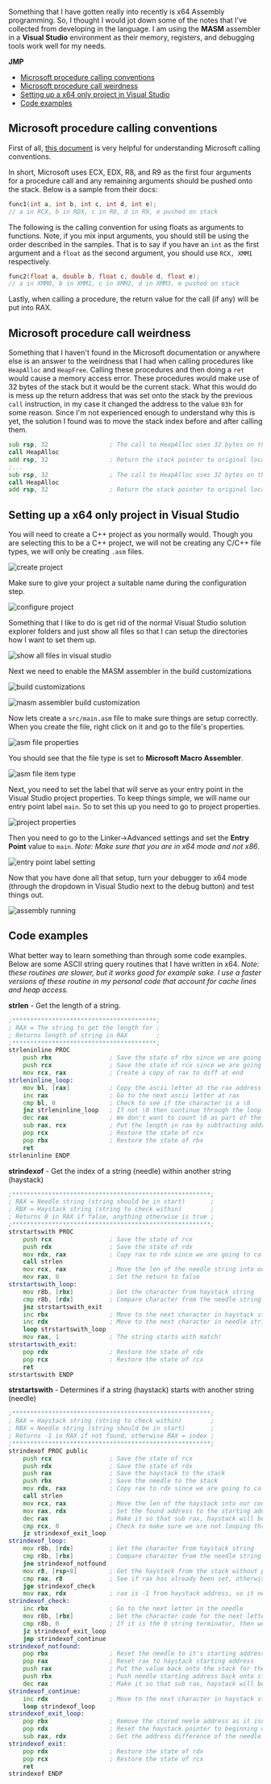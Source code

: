 Something that I have gotten really into recently is x64 Assembly programming. So, I thought I would jot down some of the notes that I've collected from developing in the language. I am using the **MASM** assembler in a **Visual Studio** environment as their memory, registers, and debugging tools work well for my needs.

**JMP**
- [Microsoft procedure calling conventions](#microsoft-procedure-calling-conventions)
- [Microsoft procedure call weirdness](#microsoft-procedure-call-weirdness)
- [Setting up a x64 only project in Visual Studio](#setting-up-a-x64-only-project-in-visual-studio)
- [Code examples](#code-examples)

## Microsoft procedure calling conventions
First of all, [this document](https://docs.microsoft.com/en-us/cpp/build/x64-calling-convention?view=vs-2019) is very helpful for understanding Microsoft calling conventions.

In short, Microsoft uses ECX, EDX, R8, and R9 as the first four arguments for a procedure call and any remaining arguments should be pushed onto the stack. Below is a sample from their docs:
```c++
func1(int a, int b, int c, int d, int e);
// a in RCX, b in RDX, c in R8, d in R9, e pushed on stack
```
The following is the calling convention for using floats as arguments to functions. Note, if you mix input arguments, you should still be using the order described in the samples. That is to say if you have an `int` as the first argument and a `float` as the second argument, you should use `RCX, XMM1` respectively.
```c++
func2(float a, double b, float c, double d, float e);
// a in XMM0, b in XMM1, c in XMM2, d in XMM3, e pushed on stack
```
Lastly, when calling a procedure, the return value for the call (if any) will be put into RAX.

## Microsoft procedure call weirdness
Something that I haven't found in the Microsoft documentation or anywhere else is an answer to the weirdness that I had when calling procedures like `HeapAlloc` and `HeapFree`. Calling these procedures and then doing a `ret` would cause a memory access error. These procedures would make use of 32 bytes of the stack but it would be the current stack. What this would do is mess up the return address that was set onto the stack by the previous `call` instruction, in my case it changed the address to the value `03h` for some reason. Since I'm not experienced enough to understand why this is yet, the solution I found was to move the stack index before and after calling them.
```asm
sub rsp, 32					; The call to HeapAlloc uses 32 bytes on the stack
call HeapAlloc
add rsp, 32					; Return the stack pointer to original location
;...
sub rsp, 32					; The call to HeapAlloc uses 32 bytes on the stack
call HeapAlloc
add rsp, 32					; Return the stack pointer to original location
```

## Setting up a x64 only project in Visual Studio
You will need to create a C++ project as you normally would. Though you are selecting this to be a C++ project, we will not be creating any C/C++ file types, we will only be creating `.asm` files.

![create project](https://i.imgur.com/bSTEXxK.png)

Make sure to give your project a suitable name during the configuration step.

![configure project](https://i.imgur.com/uANUd1m.png)

Something that I like to do is get rid of the normal Visual Studio solution explorer folders and just show all files so that I can setup the directories how I want to set them up.

![show all files in visual studio](https://i.imgur.com/xEovGhd.png)

Next we need to enable the MASM assembler in the build customizations

![build customizations](https://i.imgur.com/PmhGv79.png)

![masm assembler build customization](https://i.imgur.com/pHpopaB.png)

Now lets create a `src/main.asm` file to make sure things are setup correctly. When you create the file, right click on it and go to the file's properties.

![asm file properties](https://i.imgur.com/KaZtEgj.png)

You should see that the file type is set to **Microsoft Macro Assembler**.

![asm file item type](https://i.imgur.com/QhMLYlf.png)

Next, you need to set the label that will serve as your entry point in the Visual Studio project properties. To keep things simple, we will name our entry point label `main`. So to set this up you need to go to project properties.

![project properties](https://i.imgur.com/zVPiaed.png)

Then you need to go to the Linker->Advanced settings and set the **Entry Point** value to `main`. *Note: Make sure that you are in x64 mode and not x86*.

![entry point label setting](https://i.imgur.com/0ZYcoG4.png)

Now that you have done all that setup, turn your debugger to x64 mode (through the dropdown in Visual Studio next to the debug button) and test things out.

![assembly running](https://i.imgur.com/cak8imM.png)

## Code examples
What better way to learn something than through some code examples. Below are some ASCII string query routines that I have written in x64. *Note: these routines are slower, but it works good for example sake. I use a faster versions of these routine in my personal code that account for cache lines and heap access.*

**strlen** - Get the length of a string. 
```asm
;****************************************;
; RAX = The string to get the length for ;
; Returns length of string in RAX        ;
;****************************************;
strleninline PROC
	push rbx				; Save the state of rbx since we are going to use bl
	push rcx				; Save the state of rcx since we are going to use bl
	mov rcx, rax			; Create a copy of rax to diff at end
strleninline_loop:
	mov bl, [rax]			; Copy the ascii letter at the rax address into bl
	inc rax					; Go to the next ascii letter at rax
	cmp bl, 0				; Check to see if the character is a \0
	jnz strleninline_loop	; If not \0 then continue through the loop
	dec rax					; We don't want to count \0 as part of the length
	sub rax, rcx			; Put the length in rax by subtracting address locations
	pop rcx					; Restore the state of rcx
	pop rbx					; Restore the state of rbx
	ret
strleninline ENDP
```

**strindexof** - Get the index of a string (needle) within another string (haystack)
```asm
;*******************************************************;
; RAX = Needle string (string should be in start)       ;
; RBX = Haystack string (string to check within)        ;
; Returns 0 in RAX if false, anything otherwise is true ;
;*******************************************************;
strstartswith PROC
	push rcx				; Save the state of rcx
	push rdx				; Save the state of rdx
	mov rdx, rax			; Copy rax to rdx since we are going to call strlen routine
	call strlen
	mov rcx, rax			; Move the len of the needle string into our counter register
	mov rax, 0				; Set the return to false
strstartswith_loop:
	mov r8b, [rbx]			; Get the character from haystack string
	cmp r8b, [rdx]			; Compare character from the needle string
	jnz strstartswith_exit
	inc rbx					; Move to the next character in haystack string
	inc rdx					; Move to the next character in needle string
	loop strstartswith_loop
	mov rax, 1				; The string starts with match!
strstartswith_exit:
	pop rdx					; Restore the state of rdx
	pop rcx					; Restore the state of rcx
	ret
strstartswith ENDP
```

**strstartswith** - Determines if a string (haystack) starts with another string (needle)
```asm
;*******************************************************;
; RAX = Haystack string (string to check within)        ;
; RBX = Needle string (string should be in start)       ;
; Returns -1 in RAX if not found, otherwise RAX = index ;
;*******************************************************;
strindexof PROC public
	push rcx				; Save the state of rcx
	push rdx				; Save the state of rdx
	push rax				; Save the haystack to the stack
	push rbx				; Save the needle to the stack
	mov rdx, rax			; Copy rax to rdx since we are going to call strlen routine
	call strlen
	mov rcx, rax			; Move the len of the haystack into our counter register
	mov rax, rdx			; Set the found address to the starting address
	dec rax					; Make it so that sub rax, haystack will be -1
	cmp rcx, 0				; Check to make sure we are not looping through a 0 string
	jz strindexof_exit_loop
strindexof_loop:
	mov r8b, [rdx]			; Get the character from haystack string
	cmp r8b, [rbx]			; Compare character from the needle string
	jne strindexof_notfound
	mov r8, [rsp+8]			; Get the haystack from the stack without popping
	cmp rax, r8				; See if rax has already been set, otherwise set it
	jge strindexof_check
	mov rax, rdx			; rax is -1 from haystack address, so it needs to be set
strindexof_check:
	inc rbx					; Go to the next letter in the needle
	mov r8b, [rbx]			; Get the character code for the next letter in needle
	cmp r8b, 0				; If it is the 0 string terminator, then we need to end
	jz strindexof_exit_loop
	jmp strindexof_continue
strindexof_notfound:
	pop rbx					; Reset the needle to it's starting address
	pop rax					; Reset rax to haystack starting address
	push rax				; Put the value back onto the stack for the haystack
	push rbx				; Push needle starting address back onto stack
	dec rax					; Make it so that sub rax, haystack will be -1
strindexof_continue:
	inc rdx					; Move to the next character in haystack string
	loop strindexof_loop
strindexof_exit_loop:
	pop rbx					; Remove the stored neele address as it isn't needed
	pop rdx					; Reset the haystack pointer to beginning of string
	sub rax, rdx			; Get the address difference of the needle and haystack
strindexof_exit:
	pop rdx					; Restore the state of rdx
	pop rcx					; Restore the state of rcx
	ret
strindexof ENDP
```
